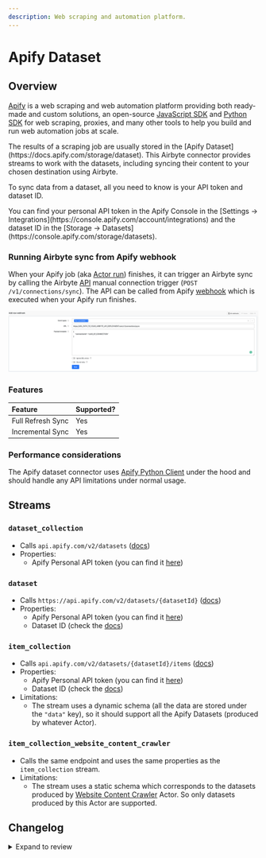 ```yaml
---
description: Web scraping and automation platform.
---
```


# Apify Dataset

## Overview

[Apify](https://apify.com/) is a web scraping and web automation platform providing both ready-made and custom solutions, an open-source [JavaScript SDK](https://docs.apify.com/sdk/js/) and [Python SDK](https://docs.apify.com/sdk/python/) for web scraping, proxies, and many other tools to help you build and run web automation jobs at scale.

<FieldAnchor field="dataset_id">
The results of a scraping job are usually stored in the [Apify Dataset](https://docs.apify.com/storage/dataset). This Airbyte connector provides streams to work with the datasets, including syncing their content to your chosen destination using Airbyte.
</FieldAnchor>

To sync data from a dataset, all you need to know is your API token and dataset ID.

<FieldAnchor field="token">
You can find your personal API token in the Apify Console in the [Settings -> Integrations](https://console.apify.com/account/integrations) and the dataset ID in the [Storage -> Datasets](https://console.apify.com/storage/datasets).
</FieldAnchor>

### Running Airbyte sync from Apify webhook

When your Apify job (aka [Actor run](https://docs.apify.com/platform/actors/running)) finishes, it can trigger an Airbyte sync by calling the Airbyte [API](https://airbyte-public-api-docs.s3.us-east-2.amazonaws.com/rapidoc-api-docs.html#post-/v1/connections/sync) manual connection trigger (`POST /v1/connections/sync`). The API can be called from Apify [webhook](https://docs.apify.com/platform/integrations/webhooks) which is executed when your Apify run finishes.

![](../../.gitbook/assets/apify_trigger_airbyte_connection.png)

### Features

| Feature           | Supported? |
| :---------------- | :--------- |
| Full Refresh Sync | Yes        |
| Incremental Sync  | Yes        |

### Performance considerations

The Apify dataset connector uses [Apify Python Client](https://docs.apify.com/apify-client-python) under the hood and should handle any API limitations under normal usage.

## Streams

### `dataset_collection`

- Calls `api.apify.com/v2/datasets` ([docs](https://docs.apify.com/api/v2#/reference/datasets/dataset-collection/get-list-of-datasets))
- Properties:
  - Apify Personal API token (you can find it [here](https://console.apify.com/account/integrations))

### `dataset`

- Calls `https://api.apify.com/v2/datasets/{datasetId}` ([docs](https://docs.apify.com/api/v2#/reference/datasets/dataset/get-dataset))
- Properties:
  - Apify Personal API token (you can find it [here](https://console.apify.com/account/integrations))
  - Dataset ID (check the [docs](https://docs.apify.com/platform/storage/dataset))

### `item_collection`

- Calls `api.apify.com/v2/datasets/{datasetId}/items` ([docs](https://docs.apify.com/api/v2#/reference/datasets/item-collection/get-items))
- Properties:
  - Apify Personal API token (you can find it [here](https://console.apify.com/account/integrations))
  - Dataset ID (check the [docs](https://docs.apify.com/platform/storage/dataset))
- Limitations:
  - The stream uses a dynamic schema (all the data are stored under the `"data"` key), so it should support all the Apify Datasets (produced by whatever Actor).

### `item_collection_website_content_crawler`

- Calls the same endpoint and uses the same properties as the `item_collection` stream.
- Limitations:
  - The stream uses a static schema which corresponds to the datasets produced by [Website Content Crawler](https://apify.com/apify/website-content-crawler) Actor. So only datasets produced by this Actor are supported.

## Changelog

<details>
  <summary>Expand to review</summary>

| Version | Date       | Pull Request                                                 | Subject                                                                         |
| :------ | :--------- | :----------------------------------------------------------- | :------------------------------------------------------------------------------ |
| 2.1.16 | 2024-08-10 | [43607](https://github.com/airbytehq/airbyte/pull/43607) | Update dependencies |
| 2.1.15 | 2024-08-03 | [43071](https://github.com/airbytehq/airbyte/pull/43071) | Update dependencies |
| 2.1.14 | 2024-07-27 | [42627](https://github.com/airbytehq/airbyte/pull/42627) | Update dependencies |
| 2.1.13 | 2024-07-20 | [42364](https://github.com/airbytehq/airbyte/pull/42364) | Update dependencies |
| 2.1.12 | 2024-07-13 | [41893](https://github.com/airbytehq/airbyte/pull/41893) | Update dependencies |
| 2.1.11 | 2024-07-10 | [41344](https://github.com/airbytehq/airbyte/pull/41344) | Update dependencies |
| 2.1.10 | 2024-07-09 | [41189](https://github.com/airbytehq/airbyte/pull/41189) | Update dependencies |
| 2.1.9 | 2024-07-06 | [40813](https://github.com/airbytehq/airbyte/pull/40813) | Update dependencies |
| 2.1.8 | 2024-06-25 | [40411](https://github.com/airbytehq/airbyte/pull/40411) | Update dependencies |
| 2.1.7 | 2024-06-22 | [40187](https://github.com/airbytehq/airbyte/pull/40187) | Update dependencies |
| 2.1.6 | 2024-06-04 | [39010](https://github.com/airbytehq/airbyte/pull/39010) | [autopull] Upgrade base image to v1.2.1 |
| 2.1.5 | 2024-04-19 | [37115](https://github.com/airbytehq/airbyte/pull/37115) | Updating to 0.80.0 CDK |
| 2.1.4 | 2024-04-18 | [37115](https://github.com/airbytehq/airbyte/pull/37115) | Manage dependencies with Poetry. |
| 2.1.3 | 2024-04-15 | [37115](https://github.com/airbytehq/airbyte/pull/37115) | Base image migration: remove Dockerfile and use the python-connector-base image |
| 2.1.2 | 2024-04-12 | [37115](https://github.com/airbytehq/airbyte/pull/37115) | schema descriptions |
| 2.1.1 | 2023-12-14 | [33414](https://github.com/airbytehq/airbyte/pull/33414) | Prepare for airbyte-lib |
| 2.1.0 | 2023-10-13 | [31333](https://github.com/airbytehq/airbyte/pull/31333) | Add stream for arbitrary datasets |
| 2.0.0 | 2023-09-18 | [30428](https://github.com/airbytehq/airbyte/pull/30428) | Fix broken stream, manifest refactor |
| 1.0.0 | 2023-08-25 | [29859](https://github.com/airbytehq/airbyte/pull/29859) | Migrate to lowcode |
| 0.2.0 | 2022-06-20 | [28290](https://github.com/airbytehq/airbyte/pull/28290) | Make connector work with platform changes not syncing empty stream schemas. |
| 0.1.11 | 2022-04-27 | [12397](https://github.com/airbytehq/airbyte/pull/12397) | No changes. Used connector to test publish workflow changes. |
| 0.1.9   | 2022-04-05 | [PR\#11712](https://github.com/airbytehq/airbyte/pull/11712) | No changes from 0.1.4. Used connector to test publish workflow changes.         |
| 0.1.4   | 2021-12-23 | [PR\#8434](https://github.com/airbytehq/airbyte/pull/8434)   | Update fields in source-connectors specifications                               |
| 0.1.2   | 2021-11-08 | [PR\#7499](https://github.com/airbytehq/airbyte/pull/7499)   | Remove base-python dependencies                                                 |
| 0.1.0   | 2021-07-29 | [PR\#5069](https://github.com/airbytehq/airbyte/pull/5069)   | Initial version of the connector                                                |

</details>
